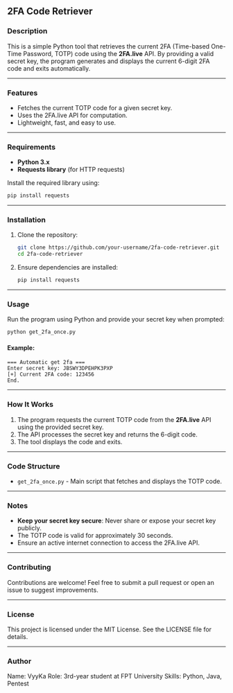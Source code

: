 ## **2FA Code Retriever**

### **Description**
This is a simple Python tool that retrieves the current 2FA (Time-based One-Time Password, TOTP) code using the **2FA.live** API. By providing a valid secret key, the program generates and displays the current 6-digit 2FA code and exits automatically.

---

### **Features**
- Fetches the current TOTP code for a given secret key.
- Uses the 2FA.live API for computation.
- Lightweight, fast, and easy to use.

---

### **Requirements**
- **Python 3.x**
- **Requests library** (for HTTP requests)

Install the required library using:
```bash
pip install requests
```

---

### **Installation**
1. Clone the repository:
   ```bash
   git clone https://github.com/your-username/2fa-code-retriever.git
   cd 2fa-code-retriever
   ```

2. Ensure dependencies are installed:
   ```bash
   pip install requests
   ```

---

### **Usage**
Run the program using Python and provide your secret key when prompted:

```bash
python get_2fa_once.py
```

#### Example:
```
=== Automatic get 2fa ===
Enter secret key: JBSWY3DPEHPK3PXP
[+] Current 2FA code: 123456
End.
```

---

### **How It Works**
1. The program requests the current TOTP code from the **2FA.live** API using the provided secret key.
2. The API processes the secret key and returns the 6-digit code.
3. The tool displays the code and exits.

---

### **Code Structure**
- `get_2fa_once.py` - Main script that fetches and displays the TOTP code.

---

### **Notes**
- **Keep your secret key secure**: Never share or expose your secret key publicly.
- The TOTP code is valid for approximately 30 seconds.
- Ensure an active internet connection to access the 2FA.live API.

---

### **Contributing**
Contributions are welcome! Feel free to submit a pull request or open an issue to suggest improvements.

---

### **License**
This project is licensed under the MIT License. See the LICENSE file for details.

---

### **Author**
Name: VyyKa
Role: 3rd-year student at FPT University
Skills: Python, Java, Pentest
